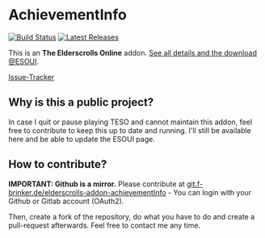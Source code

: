 # AchievementInfo

[![Build Status](https://drone.f-brinker.de/api/badges/fbrinker/elderscrolls-addon-achievementInfo/status.svg)](https://drone.f-brinker.de/fbrinker/elderscrolls-addon-achievementInfo)
[![Latest Releases](https://badgen.net/badge/releases/latest)](https://git.f-brinker.de/fbrinker/elderscrolls-addon-achievementInfo/releases)

This is an **The Elderscrolls Online** addon. [See all details and the download @ESOUI](http://www.esoui.com/downloads/info350-AchievementInfo.html#info).

[Issue-Tracker](https://git.f-brinker.de/fbrinker/elderscrolls-addon-achievementInfo/issues)

## Why is this a public project?

In case I quit or pause playing TESO and cannot maintain this addon, feel free to contribute to keep this up to date and running.
I'll still be available here and be able to update the ESOUI page.

## How to contribute?

**IMPORTANT: Github is a mirror.** Please contribute at [git.f-brinker.de/elderscrolls-addon-achievementInfo](https://git.f-brinker.de/fbrinker/elderscrolls-addon-achievementInfo) - You can login with your Github or Gitlab account (OAuth2).

Then, create a fork of the repository, do what you have to do and create a pull-request afterwards. Feel free to contact me any time.
